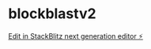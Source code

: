# blockblastv2

[Edit in StackBlitz next generation editor ⚡️](https://stackblitz.com/~/github.com/NoHaxUrJustTrash/blockblastv2)